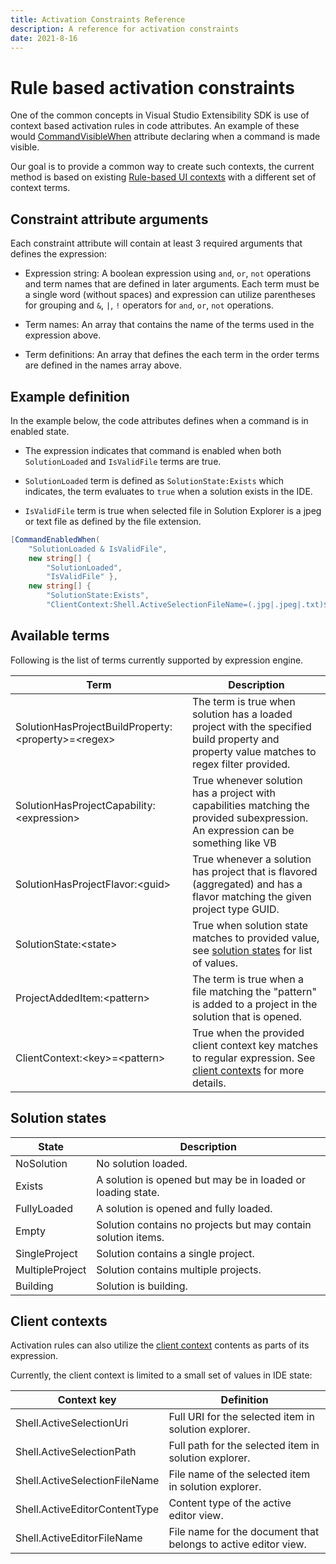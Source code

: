 ```yaml
---
title: Activation Constraints Reference
description: A reference for activation constraints
date: 2021-8-16
---
```


# Rule based activation constraints

One of the common concepts in Visual Studio Extensibility SDK is use of context based activation rules in code attributes. An example of these would [CommandVisibleWhen](../api/Microsoft.VisualStudio.Extensibility.md#T-Microsoft-VisualStudio-Extensibility-Commands-CommandVisibleWhenAttribute) attribute declaring when a command is made visible.

Our goal is to provide a common way to create such contexts, the current method is based on existing [Rule-based UI contexts](https://docs.microsoft.com/en-us/visualstudio/extensibility/how-to-use-rule-based-ui-context-for-visual-studio-extensions) with a different set of context terms.

## Constraint attribute arguments

Each constraint attribute will contain at least 3 required arguments that defines the expression:

* Expression string: A boolean expression using `and`, `or`, `not` operations and term names that are defined in later arguments. Each term must be a single word (without spaces) and expression can utilize parentheses for grouping and `&`, `|`, `!` operators for `and`, `or`, `not` operations.

* Term names: An array that contains the name of the terms used in the expression above.

* Term definitions: An array that defines the each term in the order terms are defined in the names array above.

## Example definition

In the example below, the code attributes defines when a command is in enabled state.

* The expression indicates that command is enabled when both `SolutionLoaded` and `IsValidFile` terms are true.

* `SolutionLoaded` term is defined as `SolutionState:Exists` which indicates, the term evaluates to `true` when a solution exists in the IDE.

* `IsValidFile` term is true when selected file in Solution Explorer is a jpeg or text file as defined by the file extension.

```csharp
[CommandEnabledWhen(
    "SolutionLoaded & IsValidFile",
    new string[] { 
        "SolutionLoaded", 
        "IsValidFile" },
    new string[] { 
        "SolutionState:Exists", 
        "ClientContext:Shell.ActiveSelectionFileName=(.jpg|.jpeg|.txt)$" })]
```

## Available terms

Following is the list of terms currently supported by expression engine.

| Term | Description
| -- | -- |
| SolutionHasProjectBuildProperty:\<property>=\<regex> | The term is true when solution has a loaded project with the specified build property and property value matches to regex filter provided. |
| SolutionHasProjectCapability:\<expression> | True whenever solution has a project with  capabilities matching the provided subexpression. An expression can be something like VB | CSharp. |
| SolutionHasProjectFlavor:\<guid> | True whenever a solution has project that is flavored (aggregated) and has a flavor matching the given project type GUID. |
| SolutionState:\<state> | True when solution state matches to provided value, see [solution states](#solution-states) for list of values. |
| ProjectAddedItem:\<pattern> | The term is true when a file matching the "pattern" is added to a project in the solution that is opened. |
| ClientContext:\<key>=\<pattern> | True when the provided client context key matches to regular expression. See [client contexts](#client-contexts) for more details. |

## Solution states

| State | Description |
| -- | -- |
| NoSolution | No solution loaded. |
| Exists | A solution is opened but may be in loaded or loading state. |
| FullyLoaded | A solution is opened and fully loaded. |
| Empty | Solution contains no projects but may contain solution items. |
| SingleProject | Solution contains a single project. |
| MultipleProject | Solution contains multiple projects. |
| Building | Solution is building. |

## Client contexts
Activation rules can also utilize the [client context](extension-anatomy.md#client-context) contents as parts of its expression. 

Currently, the client context is limited to a small set of values in IDE state:

| Context key | Definition |
| -- | -- |
| Shell.ActiveSelectionUri | Full URI for the selected item in solution explorer. |
| Shell.ActiveSelectionPath | Full path for the selected item in solution explorer. |
| Shell.ActiveSelectionFileName | File name of the selected item in solution explorer. |
| Shell.ActiveEditorContentType | Content type of the active editor view. |
| Shell.ActiveEditorFileName | File name for the document that belongs to active editor view. |
